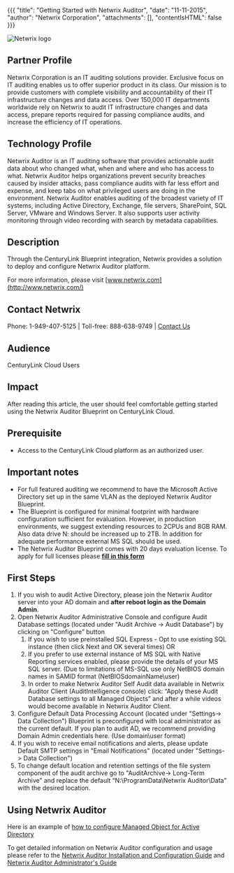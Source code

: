 ﻿{{{
  "title": "Getting Started with Netwrix Auditor",
  "date": "11-11-2015",
  "author": "Netwrix Corporation",
  "attachments": [],
  "contentIsHTML": false
}}}

![Netwrix logo](http://../../images/netwrix-logo.svg)

## Partner Profile
Netwrix Corporation is an IT auditing solutions provider. Exclusive focus on IT auditing enables us to offer superior product in its class. Our mission is to provide customers with complete visibility and accountability of their IT infrastructure changes and data access. Over 150,000 IT departments worldwide rely on Netwrix to audit IT infrastructure changes and data access, prepare reports required for passing compliance audits, and increase the efficiency of IT operations.  

## Technology Profile
Netwrix Auditor is an IT auditing software that provides actionable audit data about who changed what, when and where and who has access to what. Netwrix Auditor helps organizations prevent security breaches caused by insider attacks, pass compliance audits with far less effort and expense, and keep tabs on what privileged users are doing in the environment. Netwrix Auditor enables auditing of the broadest variety of IT systems, including Active Directory, Exchange, file servers, SharePoint, SQL Server, VMware and Windows Server. It also supports user activity monitoring through video recording with search by metadata capabilities.


## Description
Through the CenturyLink Blueprint integration, Netwrix provides a solution to deploy and configure Netwrix Auditor platform.

For more information, please visit [www.netwrix.com](http://www.netwrix.com/)

## Contact Netwrix
Phone: 1-949-407-5125 | Toll-free: 888-638-9749 | [Contact Us](http://www.netwrix.com/contact.html)

## Audience
CenturyLink Cloud Users

## Impact
After reading this article, the user should feel comfortable getting started using the Netwrix Auditor Blueprint on CenturyLink Cloud.

## Prerequisite
- Access to the CenturyLink Cloud platform as an authorized user.

## Important notes
- For full featured auditing we recommend to have the Microsoft Active Directory set up in the same VLAN as the deployed Netwrix Auditor Blueprint.
- The Blueprint is configured for minimal footprint with hardware configuration sufficient for evaluation. However, in production environments, we suggest extending resources to 2CPUs and 8GB RAM. Also data drive N: should be increased up to 2TB. In addition for adequate performance external MS SQL should be used.
- The Netwrix Auditor Blueprint comes with 20 days evaluation license. To apply for full licenses please [__fill in this form__](https://start.netwrix.com/netwrix_auditor_blueprint.html)

## First Steps
1) If you wish to audit Active Directory, please join the Netwrix Auditor server into your AD domain and __after reboot login as the Domain Admin__.
2) Open Netwrix Auditor Administrative Console and configure Audit Database settings (located under "Audit Archive -> Audit Database") by clicking on “Configure” button
   1) If you wish to use preinstalled SQL Express - Opt to use existing SQL instance (then click Next and OK several times) OR
    2) If you prefer to use external instance of MS SQL with Native Reporting services enabled, please provide the details of your MS SQL server. (Due to limitations of MS-SQL use only NetBIOS domain names in SAMID format (NetBIOSdomainName\user)
    3) In order to make Netwrix Auditor Self Audit data available in Netwrix Auditor Client (AuditIntelligence console) click: “Apply these Audit Database settings to all Managed Objects” and after a while videos would become available in Netwrix Auditor Client.
3) Configure Default Data Processing Account (located under "Settings-> Data Collection") Blueprint is preconfigured with local administrator as the current default. If you plan to audit AD, we recommend providing Domain Admin credentials here. (Use domain\user format)
4) If you wish to receive email notifications and alerts, please update Default SMTP settings in "Email Notifications" (located under "Settings-> Data Collection")
5) To change default location and retention settings of the file system component of the audit archive go to  "AuditArchive-> Long-Term Archive” and replace the default “N:\ProgramData\Netwrix Auditor\Data” with the desired location.

## Using Netwrix Auditor
Here is an example of [how to configure Managed Object for Active Directory](http://www.netwrix.com/download/QuickStart/Netwrix_Auditor_for_Active_Directory_Quick_Start_Guide.pdf#page=10)

To get detailed information on Netwrix Auditor configuration and usage please refer to the [Netwrix Auditor Installation and Configuration Guide](http://www.netwrix.com/download/documents/Netwrix_Auditor_Installation_Configuration_Guide.pdf) and [Netwrix Auditor Administrator's Guide](http://www.netwrix.com/download/documents/Netwrix_Auditor_Administrator_Guide.pdf)
